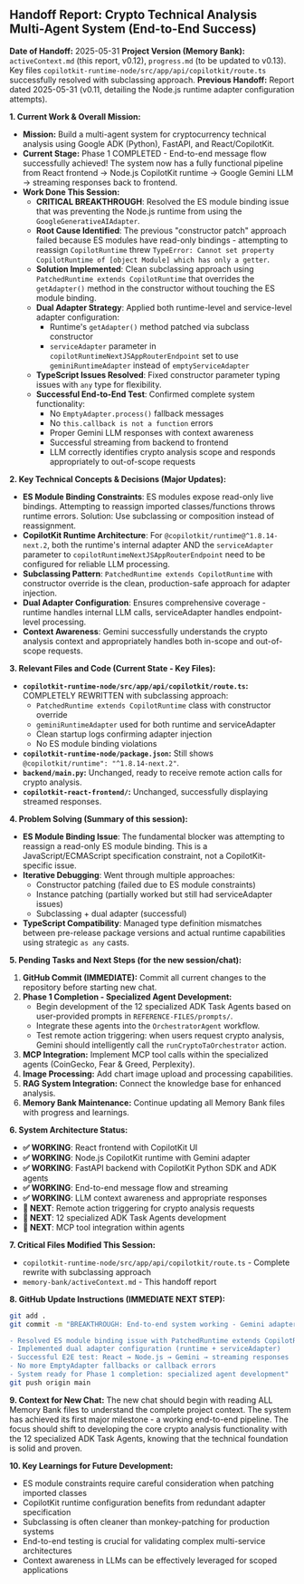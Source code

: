 ## Handoff Report: Crypto Technical Analysis Multi-Agent System (End-to-End Success)

**Date of Handoff:** 2025-05-31
**Project Version (Memory Bank):** `activeContext.md` (this report, v0.12), `progress.md` (to be updated to v0.13). Key files `copilotkit-runtime-node/src/app/api/copilotkit/route.ts` successfully resolved with subclassing approach.
**Previous Handoff:** Report dated 2025-05-31 (v0.11, detailing the Node.js runtime adapter configuration attempts).

**1. Current Work & Overall Mission:**
*   **Mission:** Build a multi-agent system for cryptocurrency technical analysis using Google ADK (Python), FastAPI, and React/CopilotKit.
*   **Current Stage:** Phase 1 COMPLETED - End-to-end message flow successfully achieved! The system now has a fully functional pipeline from React frontend → Node.js CopilotKit runtime → Google Gemini LLM → streaming responses back to frontend.
*   **Work Done This Session:**
    *   **CRITICAL BREAKTHROUGH**: Resolved the ES module binding issue that was preventing the Node.js runtime from using the `GoogleGenerativeAIAdapter`.
    *   **Root Cause Identified**: The previous "constructor patch" approach failed because ES modules have read-only bindings - attempting to reassign `CopilotRuntime` threw `TypeError: Cannot set property CopilotRuntime of [object Module] which has only a getter`.
    *   **Solution Implemented**: Clean subclassing approach using `PatchedRuntime extends CopilotRuntime` that overrides the `getAdapter()` method in the constructor without touching the ES module binding.
    *   **Dual Adapter Strategy**: Applied both runtime-level and service-level adapter configuration:
        *   Runtime's `getAdapter()` method patched via subclass constructor
        *   `serviceAdapter` parameter in `copilotRuntimeNextJSAppRouterEndpoint` set to use `geminiRuntimeAdapter` instead of `emptyServiceAdapter`
    *   **TypeScript Issues Resolved**: Fixed constructor parameter typing issues with `any` type for flexibility.
    *   **Successful End-to-End Test**: Confirmed complete system functionality:
        *   No `EmptyAdapter.process()` fallback messages
        *   No `this.callback is not a function` errors
        *   Proper Gemini LLM responses with context awareness
        *   Successful streaming from backend to frontend
        *   LLM correctly identifies crypto analysis scope and responds appropriately to out-of-scope requests

**2. Key Technical Concepts & Decisions (Major Updates):**
*   **ES Module Binding Constraints**: ES modules expose read-only live bindings. Attempting to reassign imported classes/functions throws runtime errors. Solution: Use subclassing or composition instead of reassignment.
*   **CopilotKit Runtime Architecture**: For `@copilotkit/runtime@^1.8.14-next.2`, both the runtime's internal adapter AND the `serviceAdapter` parameter to `copilotRuntimeNextJSAppRouterEndpoint` need to be configured for reliable LLM processing.
*   **Subclassing Pattern**: `PatchedRuntime extends CopilotRuntime` with constructor override is the clean, production-safe approach for adapter injection.
*   **Dual Adapter Configuration**: Ensures comprehensive coverage - runtime handles internal LLM calls, serviceAdapter handles endpoint-level processing.
*   **Context Awareness**: Gemini successfully understands the crypto analysis context and appropriately handles both in-scope and out-of-scope requests.

**3. Relevant Files and Code (Current State - Key Files):**
*   **`copilotkit-runtime-node/src/app/api/copilotkit/route.ts`:** COMPLETELY REWRITTEN with subclassing approach:
    *   `PatchedRuntime extends CopilotRuntime` class with constructor override
    *   `geminiRuntimeAdapter` used for both runtime and serviceAdapter
    *   Clean startup logs confirming adapter injection
    *   No ES module binding violations
*   **`copilotkit-runtime-node/package.json`:** Still shows `@copilotkit/runtime": "^1.8.14-next.2"`.
*   **`backend/main.py`:** Unchanged, ready to receive remote action calls for crypto analysis.
*   **`copilotkit-react-frontend/`:** Unchanged, successfully displaying streamed responses.

**4. Problem Solving (Summary of this session):**
*   **ES Module Binding Issue**: The fundamental blocker was attempting to reassign a read-only ES module binding. This is a JavaScript/ECMAScript specification constraint, not a CopilotKit-specific issue.
*   **Iterative Debugging**: Went through multiple approaches:
    *   Constructor patching (failed due to ES module constraints)
    *   Instance patching (partially worked but still had serviceAdapter issues)
    *   Subclassing + dual adapter (successful)
*   **TypeScript Compatibility**: Managed type definition mismatches between pre-release package versions and actual runtime capabilities using strategic `as any` casts.

**5. Pending Tasks and Next Steps (for the new session/chat):**
1.  **GitHub Commit (IMMEDIATE):** Commit all current changes to the repository before starting new chat.
2.  **Phase 1 Completion - Specialized Agent Development:**
    *   Begin development of the 12 specialized ADK Task Agents based on user-provided prompts in `REFERENCE-FILES/prompts/`.
    *   Integrate these agents into the `OrchestratorAgent` workflow.
    *   Test remote action triggering: when users request crypto analysis, Gemini should intelligently call the `runCryptoTaOrchestrator` action.
3.  **MCP Integration:** Implement MCP tool calls within the specialized agents (CoinGecko, Fear & Greed, Perplexity).
4.  **Image Processing:** Add chart image upload and processing capabilities.
5.  **RAG System Integration:** Connect the knowledge base for enhanced analysis.
6.  **Memory Bank Maintenance:** Continue updating all Memory Bank files with progress and learnings.

**6. System Architecture Status:**
*   **✅ WORKING**: React frontend with CopilotKit UI
*   **✅ WORKING**: Node.js CopilotKit runtime with Gemini adapter
*   **✅ WORKING**: FastAPI backend with CopilotKit Python SDK and ADK agents
*   **✅ WORKING**: End-to-end message flow and streaming
*   **✅ WORKING**: LLM context awareness and appropriate responses
*   **🔄 NEXT**: Remote action triggering for crypto analysis requests
*   **🔄 NEXT**: 12 specialized ADK Task Agents development
*   **🔄 NEXT**: MCP tool integration within agents

**7. Critical Files Modified This Session:**
*   `copilotkit-runtime-node/src/app/api/copilotkit/route.ts` - Complete rewrite with subclassing approach
*   `memory-bank/activeContext.md` - This handoff report

**8. GitHub Update Instructions (IMMEDIATE NEXT STEP):**
```bash
git add .
git commit -m "BREAKTHROUGH: End-to-end system working - Gemini adapter via subclassing approach

- Resolved ES module binding issue with PatchedRuntime extends CopilotRuntime
- Implemented dual adapter configuration (runtime + serviceAdapter)
- Successful E2E test: React → Node.js → Gemini → streaming responses
- No more EmptyAdapter fallbacks or callback errors
- System ready for Phase 1 completion: specialized agent development"
git push origin main
```

**9. Context for New Chat:**
The new chat should begin with reading ALL Memory Bank files to understand the complete project context. The system has achieved its first major milestone - a working end-to-end pipeline. The focus should shift to developing the core crypto analysis functionality with the 12 specialized ADK Task Agents, knowing that the technical foundation is solid and proven.

**10. Key Learnings for Future Development:**
*   ES module constraints require careful consideration when patching imported classes
*   CopilotKit runtime configuration benefits from redundant adapter specification
*   Subclassing is often cleaner than monkey-patching for production systems
*   End-to-end testing is crucial for validating complex multi-service architectures
*   Context awareness in LLMs can be effectively leveraged for scoped applications
